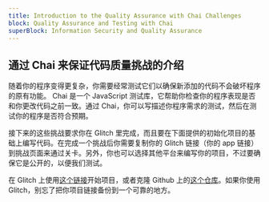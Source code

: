 ```yaml
---
title: Introduction to the Quality Assurance with Chai Challenges
block: Quality Assurance and Testing with Chai
superBlock: Information Security and Quality Assurance
---
```

## 通过 Chai 来保证代码质量挑战的介绍

随着你的程序变得更复杂，你需要经常测试它们以确保新添加的代码不会破坏程序的原有功能。 Chai 是一个 JavaScript 测试库，它帮助你检查你的程序表现是否和你更改代码之前一致。通过 Chai，你可以写描述你程序需求的测试，然后在测试你的程序是否符合预期。

接下来的这些挑战要求你在 Glitch 里完成，而且要在下面提供的初始化项目的基础上编写代码。在完成一个挑战后你需要复制你的 Glitch 链接（你的 app 链接）到挑战页面来通过关卡。另外，你也可以选择其他平台来编写你的项目，不过要确保它是公开的，以便我们测试。

在 Glitch 上使用[这个链接](https://glitch.com/#!/import/github/freeCodeCamp/boilerplate-mochachai/)开始项目，或者克隆 Github 上的[这个仓库](https://github.com/freeCodeCamp/boilerplate-mochachai/)。如果你使用 Glitch，别忘了把你项目链接备份到一个可靠的地方。